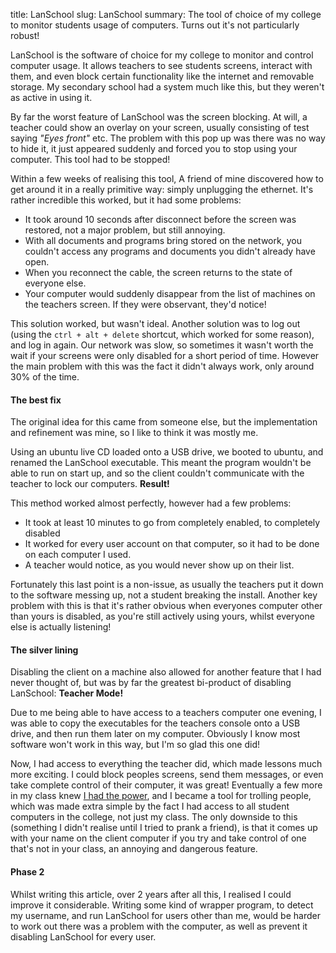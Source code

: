 title: LanSchool
slug: LanSchool
summary: The tool of choice of my college to monitor students usage of computers. Turns out it's not particularly robust!

LanSchool is the software of choice for my college to monitor and control computer usage. It allows teachers to see students screens, interact with them, and even block certain functionality like the internet and removable storage. My secondary school had a system much like this, but they weren't as active in using it.

By far the worst feature of LanSchool was the screen blocking. At will, a teacher could show an overlay on your screen, usually consisting of test saying _"Eyes front"_ etc. The problem with this pop up was there was no way to hide it, it just appeared suddenly and forced you to stop using your computer. This tool had to be stopped!

Within a few weeks of realising this tool, A friend of mine discovered how to get around it in a really primitive way: simply unplugging the ethernet. It's rather incredible this worked, but it had some problems:

- It took around 10 seconds after disconnect before the screen was restored, not a major problem, but still annoying.
- With all documents and programs bring stored on the network, you couldn't access any programs and documents you didn't already have open.
- When you reconnect the cable, the screen returns to the state of everyone else.
- Your computer would suddenly disappear from the list of machines on the teachers screen. If they were observant, they'd notice!

This solution worked, but wasn't ideal. Another solution was to log out (using the `ctrl + alt + delete` shortcut, which worked for some reason), and log in again. Our network was slow, so sometimes it wasn't worth the wait if your screens were only disabled for a short period of time. However the main problem with this was the fact it didn't always work, only around 30% of the time.

#### The best fix

The original idea for this came from someone else, but the implementation and refinement was mine, so I like to think it was mostly me.

Using an ubuntu live CD loaded onto a USB drive, we booted to ubuntu, and renamed the LanSchool executable. This meant the program wouldn't be able to run on start up, and so the client couldn't communicate with the teacher to lock our computers. __Result!__

This method worked almost perfectly, however had a few problems:
- It took at least 10 minutes to go from completely enabled, to completely disabled
- It worked for every user account on that computer, so it had to be done on each computer I used.
- A teacher would notice, as you would never show up on their list.

Fortunately this last point is a non-issue, as usually the teachers put it down to the software messing up, not a student breaking the install. Another key problem with this is that it's rather obvious when everyones computer other than yours is disabled, as you're still actively using yours, whilst everyone else is actually listening!

#### The silver lining

Disabling the client on a machine also allowed for another feature that I had never thought of, but was by far the greatest bi-product of disabling LanSchool: __Teacher Mode!__

Due to me being able to have access to a teachers computer one evening, I was able to copy the executables for the teachers console onto a USB drive, and then run them later on my computer. Obviously I know most software won't work in this way, but I'm so glad this one did!

Now, I had access to everything the teacher did, which made lessons much more exciting. I could block peoples screens, send them messages, or even take complete control of their computer, it was great! Eventually a few more in my class knew [I had the power](), and I became a tool for trolling people, which was made extra simple by the fact I had access to all student computers in the college, not just my class. The only downside to this (something I didn't realise until I tried to prank a friend), is that it comes up with your name on the client computer if you try and take control of one that's not in your class, an annoying and dangerous feature.

#### Phase 2

Whilst writing this article, over 2 years after all this, I realised I could improve it considerable. Writing some kind of wrapper program, to detect my username, and run LanSchool for users other than me, would be harder to work out there was a problem with the computer, as well as prevent it disabling LanSchool for every user.
